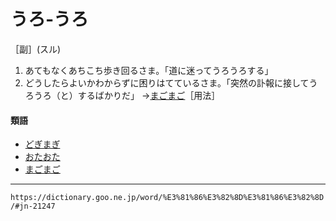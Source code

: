 # うろ‐うろ

［副］(スル)

1.  あてもなくあちこち歩き回るさま。「道に迷ってうろうろする」
2.  どうしたらよいかわからずに困りはてているさま。「突然の訃報に接してうろうろ（と）するばかりだ」
    →[まごまご](https://dictionary.goo.ne.jp/word/%E3%81%BE%E3%81%94%E3%81%BE%E3%81%94/#jn-207818)［用法］
        

#### 類語

-   [どぎまぎ](https://dictionary.goo.ne.jp/word/%E3%81%A9%E3%81%8E%E3%81%BE%E3%81%8E/#jn-157736)
-   [おたおた](https://dictionary.goo.ne.jp/word/%E3%81%8A%E3%81%9F%E3%81%8A%E3%81%9F/#jn-31413)
-   [まごまご](https://dictionary.goo.ne.jp/word/%E3%81%BE%E3%81%94%E3%81%BE%E3%81%94/#jn-207818)

---
`https://dictionary.goo.ne.jp/word/%E3%81%86%E3%82%8D%E3%81%86%E3%82%8D/#jn-21247`